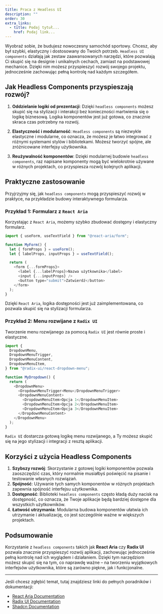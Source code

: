 ```yaml
---
title: Praca z Headless UI
description: ""
order: 30
extra_links:
  - title: Podaj tytuł...
    href: Podaj link...
---
```


Wyobraź sobie, że budujesz nowoczesny samochód sportowy. Chcesz, aby był szybki, elastyczny i dostosowany do Twoich potrzeb. `Headless UI components` działają jak zestaw zaawansowanych narzędzi, które pozwalają Ci skupić się na designie i unikalnych cechach, zamiast na podstawowej mechanice. Dzięki nim możesz przyspieszyć rozwój swojego projektu, jednocześnie zachowując pełną kontrolę nad każdym szczegółem.

## Jak Headless Components przyspieszają rozwój?

1. **Oddzielanie logiki od prezentacji**: Dzięki `headless components` możesz skupić się na stylizacji i interakcji bez konieczności martwienia się o logikę biznesową. Logika komponentów jest już gotowa, co znacznie skraca czas potrzebny na rozwój.

2. **Elastyczność i modularność**: `Headless components` są niezwykle elastyczne i modularne, co oznacza, że możesz je łatwo integrować z różnymi systemami stylów i bibliotekami. Możesz tworzyć spójne, ale zróżnicowane interfejsy użytkownika.

3. **Reużywalność komponentów**: Dzięki modularnej budowie `headless components`, raz napisane komponenty mogą być wielokrotnie używane w różnych projektach, co przyspiesza rozwój kolejnych aplikacji.

## Praktyczne zastosowanie

Przyjrzyjmy się, jak `headless components` mogą przyspieszyć rozwój w praktyce, na przykładzie budowy interaktywnego formularza.

### Przykład 1: Formularz z `React Aria`

Korzystając z `React Aria`, możemy szybko zbudować dostępny i elastyczny formularz.

```javascript
import { useForm, useTextField } from "@react-aria/form";

function MyForm() {
  let { formProps } = useForm();
  let { labelProps, inputProps } = useTextField();

  return (
    <form {...formProps}>
      <label {...labelProps}>Nazwa użytkownika</label>
      <input {...inputProps} />
      <button type="submit">Zatwierdź</button>
    </form>
  );
}
```

Dzięki `React Aria`, logika dostępności jest już zaimplementowana, co pozwala skupić się na stylizacji formularza.

### Przykład 2: Menu rozwijane z `Radix UI`

Tworzenie menu rozwijanego za pomocą `Radix UI` jest równie proste i elastyczne.

```javascript
import {
  DropdownMenu,
  DropdownMenuTrigger,
  DropdownMenuContent,
  DropdownMenuItem,
} from "@radix-ui/react-dropdown-menu";

function MyDropdown() {
  return (
    <DropdownMenu>
      <DropdownMenuTrigger>Menu</DropdownMenuTrigger>
      <DropdownMenuContent>
        <DropdownMenuItem>Opcja 1</DropdownMenuItem>
        <DropdownMenuItem>Opcja 2</DropdownMenuItem>
        <DropdownMenuItem>Opcja 3</DropdownMenuItem>
      </DropdownMenuContent>
    </DropdownMenu>
  );
}
```

`Radix UI` dostarcza gotową logikę menu rozwijanego, a Ty możesz skupić się na jego stylizacji i integracji z resztą aplikacji.

## Korzyści z użycia Headless Components

1. **Szybszy rozwój**: Skorzystanie z gotowej logiki komponentów pozwala zaoszczędzić czas, który normalnie musiałbyś poświęcić na pisanie i testowanie własnych rozwiązań.
2. **Spójność**: Używanie tych samych komponentów w różnych projektach zapewnia spójność interfejsu użytkownika.
3. **Dostępność**: Biblioteki `headless components` często kładą duży nacisk na dostępność, co oznacza, że Twoje aplikacje będą bardziej dostępne dla wszystkich użytkowników.
4. **Łatwość utrzymania**: Modularna budowa komponentów ułatwia ich utrzymanie i aktualizację, co jest szczególnie ważne w większych projektach.

## Podsumowanie

Korzystanie z `headless components` takich jak **React Aria** czy **Radix UI** pozwala znacznie przyspieszyć rozwój aplikacji, zachowując jednocześnie pełną kontrolę nad ich wyglądem i działaniem. Dzięki tym narzędziom możesz skupić się na tym, co naprawdę ważne – na tworzeniu wyjątkowych interfejsów użytkownika, które są zarówno piękne, jak i funkcjonalne.

---

Jeśli chcesz zgłębić temat, tutaj znajdziesz linki do pełnych poradników i dokumentacji:

- [React Aria Documentation](#)
- [Radix UI Documentation](#)
- [Shadcn Documentation](#)
